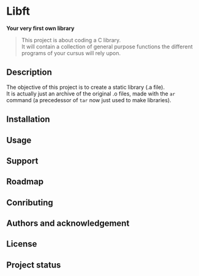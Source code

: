 #   Libft                               #
**Your very first own library**

>   This project is about coding a C library.  
It will contain a collection of general purpose functions the different programs of your cursus will
rely upon.

##  Description                          ##
The objective of this project is to create a static library (.a file).  
It is actually just an archive of the original .o files, made with the `ar` command (a precedessor
of `tar` now just used to make libraries).

##  Installation                        ##
##  Usage                               ##
##  Support                             ##
##  Roadmap                             ##
##  Conributing                         ##
##  Authors and acknowledgement         ##
##  License                             ##
##  Project status                      ##


